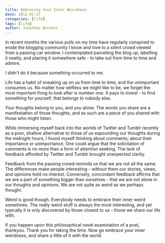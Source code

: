```yaml
---
title: Embracing Your Inner Weirdness
date: 2012-01-27
categories: [life]
tags: [life]
author: Jonathan Beckett
---
```


In recent months the various pulls on my time have regularly conspired to erode the blogging community I know and love to a silent crowd viewed from a passing car window. I contemplated parcelling the blog up, labelling it neatly, and placing it somewhere safe - to take out from time to time and admire.

I didn't do it because something occurred to me.

Life has a habit of sneaking up on us from time to time, and the unimportant consumes us. No matter how selfless we might like to be, we forget the most important thing to look after is number one. It pays to invest - to find something for yourself, that belongs to nobody else.

Your thoughts belong to you, and you alone. The words you share are a manifestation of those thoughts, and as such are a piece of you shared with those who might listen.

While immersing myself back into the worlds of Twitter and Tumblr recently as a poor, shallow alternative to those of us expounding our thoughts during the midnight hours, I found myself thinking about comments; about their importance or unimportance. One could argue that the solicitation of comments is no more than a form of attention seeking. The lack of feedback afforded by Twitter and Tumblr brought unexpected clarity.

Feedback from the passing crowd reminds us that we are not all the same. The differences make people interesting - without them our stories, views, and opinions hold no interest. Conversely, concordant feedback affirms that we are a part of something bigger than ourselves - that we are not alone in our thoughts and opinions. We are not quite as weird as we perhaps thought.

Weird is good though. Everybody needs to embrace their inner weird sometimes. The really weird stuff is always the most interesting, and yet typically it is only discovered by those closest to us - those we share our life with.

If you happen upon this philosophical navel examination of a post, thankyou. Thank you for taking the time. Now go embrace your inner weirdness, and share a little of it with the world.